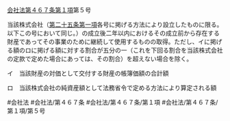 [会社法第４６７条第１項](会社法＿＿＿＿第４６７条第１項)第５号

当該株式会社（[第二十五条第一項](会社法＿＿＿＿第２５条第１項)各号に掲げる方法により設立したものに限る。以下この号において同じ。）の成立後二年以内におけるその成立前から存在する財産であってその事業のために継続して使用するものの取得。ただし、イに掲げる額のロに掲げる額に対する割合が五分の一（これを下回る割合を当該株式会社の定款で定めた場合にあっては、その割合）を超えない場合を除く。

イ　当該財産の対価として交付する財産の帳簿価額の合計額

ロ　当該株式会社の純資産額として法務省令で定める方法により算定される額


#会社法
#会社法/第４６７条
#会社法/第４６７条/第１項
#会社法/第４６７条/第１項/第５号
